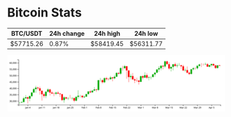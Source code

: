 # Bitcoin Stats

BTC/USDT|24h change|24h high|24h low|
|---|---|---|---|
|$57715.26|0.87%|$58419.45|$56311.77|

<img src="./chart.svg">
